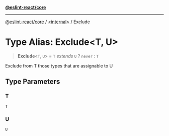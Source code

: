 [**@eslint-react/core**](../../README.md)

***

[@eslint-react/core](../../README.md) / [\<internal\>](../README.md) / Exclude

# Type Alias: Exclude\<T, U\>

> **Exclude**\<`T`, `U`\> = `T` *extends* `U` ? `never` : `T`

Exclude from T those types that are assignable to U

## Type Parameters

### T

`T`

### U

`U`
